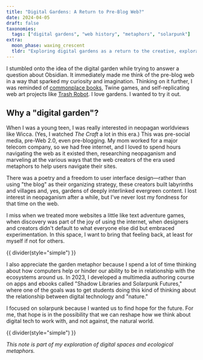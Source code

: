 ```yaml
---
title: "Digital Gardens: A Return to Pre-Blog Web?"
date: 2024-04-05
draft: false
taxonomies:
  tags: ["digital gardens", "web history", "metaphors", "solarpunk"]
extra:
  moon_phase: waxing_crescent
  tldr: "Exploring digital gardens as a return to the creative, exploratory spirit of the pre-blog web and their connection to ecological thinking."
---
```


I stumbled onto the idea of the digital garden while trying to answer a question about Obsidian. It immediately made me think of the pre-blog web in a way that sparked my curiosity and imagination. Thinking on it further, I was reminded of [commonplace books](@/notes/commonplace-books.md), Twine games, and self-replicating web art projects like [Trash Robot](https://trashrobot.org/). I love gardens. I wanted to try it out.

## Why a "digital garden"?

When I was a young teen, I was really interested in neopagan worldviews like Wicca. (Yes, I watched *The Craft* a lot in this era.) This was pre-social media, pre-Web 2.0, even pre-blogging. My mom worked for a major telecom company, so we had free internet, and I loved to spend hours navigating the web as it existed then, researching neopaganism and marveling at the various ways that the web creators of the era used metaphors to help users navigate their sites.

There was a poetry and a freedom to user interface design—rather than using "the blog" as their organizing strategy, these creators built labyrinths and villages and, yes, gardens of deeply interlinked evergreen content. I lost interest in neopaganism after a while, but I've never lost my fondness for that time on the web.

I miss when we treated more websites a little like text adventure games, when discovery was part of the joy of using the internet, when designers and creators didn't default to what everyone else did but embraced experimentation. In this space, I want to bring that feeling back, at least for myself if not for others.

{{ divider(style="simple") }}

I also appreciate the garden metaphor because I spend a lot of time thinking about how computers help or hinder our ability to be in relationship with the ecosystems around us. In 2023, I developed a multimedia authoring course on apps and ebooks called "Shadow Libraries and Solarpunk Futures," where one of the goals was to get students doing this kind of thinking about the relationship between digital technology and "nature."

I focused on solarpunk because I wanted us to find hope for the future. For me, that hope is in the possibility that we can reshape how we think about digital tech to work with, and not against, the natural world.

{{ divider(style="simple") }}

*This note is part of my exploration of digital spaces and ecological metaphors.*